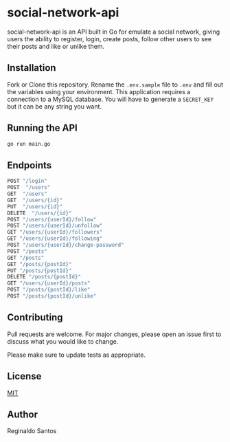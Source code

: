# social-network-api

social-network-api is an API built in Go for emulate a social network, giving users the ability to register, login, create posts, follow other users to see their posts and like or unlike them.

## Installation

Fork or Clone this repository.
Rename the `.env.sample` file to `.env` and fill out the variables using your environment.
This application requires a connection to a MySQL database.
You will have to generate a `SECRET_KEY` but it can be any string you want.

## Running the API

```bash
go run main.go
```

## Endpoints

```Go
POST "/login"
POST  "/users"
GET  "/users"
GET  "/users/{id}"
PUT  "/users/{id}"
DELETE  "/users/{id}"
POST "/users/{userId}/follow"
POST "/users/{userId}/unfollow"
GET "/users/{userId}/followers"
GET "/users/{userId}/following"
POST "/users/{userId}/change-password"
POST "/posts"
GET "/posts"
GET "/posts/{postId}"
PUT "/posts/{postId}"
DELETE "/posts/{postId}"
GET "/users/{userId}/posts"
POST "/posts/{postId}/like"
POST "/posts/{postId}/unlike"
```

## Contributing

Pull requests are welcome. For major changes, please open an issue first to discuss what you would like to change.

Please make sure to update tests as appropriate.

## License

[MIT](https://choosealicense.com/licenses/mit/)

## Author

Reginaldo Santos
